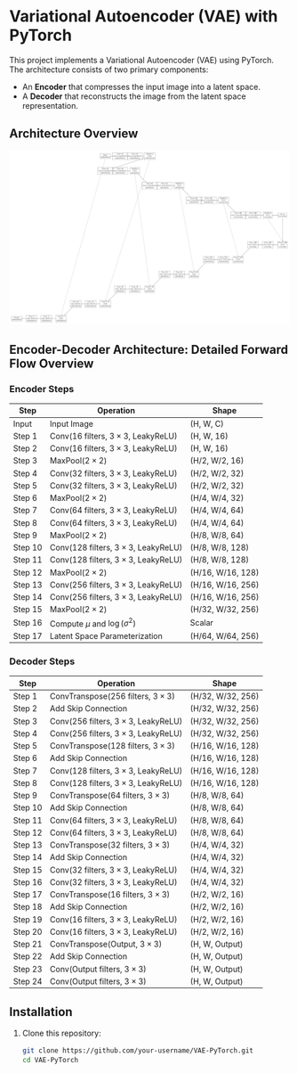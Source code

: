 # Variational Autoencoder (VAE) with PyTorch

This project implements a Variational Autoencoder (VAE) using PyTorch. The architecture consists of two primary components:
- An **Encoder** that compresses the input image into a latent space.
- A **Decoder** that reconstructs the image from the latent space representation.

## Architecture Overview
![Architecture Diagram](VAE-architecture_honeycomb_page.jpg)

## Encoder-Decoder Architecture: Detailed Forward Flow Overview

### Encoder Steps

| Step    | Operation                                   | Shape              |
|---------|---------------------------------------------|--------------------|
| Input   | Input Image                                 | (H, W, C)          |
| Step 1  | Conv(16 filters, $3 \times 3$, LeakyReLU)   | (H, W, 16)         |
| Step 2  | Conv(16 filters, $3 \times 3$, LeakyReLU)   | (H, W, 16)         |
| Step 3  | MaxPool($2 \times 2$)                       | (H/2, W/2, 16)     |
| Step 4  | Conv(32 filters, $3 \times 3$, LeakyReLU)   | (H/2, W/2, 32)     |
| Step 5  | Conv(32 filters, $3 \times 3$, LeakyReLU)   | (H/2, W/2, 32)     |
| Step 6  | MaxPool($2 \times 2$)                       | (H/4, W/4, 32)     |
| Step 7  | Conv(64 filters, $3 \times 3$, LeakyReLU)   | (H/4, W/4, 64)     |
| Step 8  | Conv(64 filters, $3 \times 3$, LeakyReLU)   | (H/4, W/4, 64)     |
| Step 9  | MaxPool($2 \times 2$)                       | (H/8, W/8, 64)     |
| Step 10 | Conv(128 filters, $3 \times 3$, LeakyReLU)  | (H/8, W/8, 128)    |
| Step 11 | Conv(128 filters, $3 \times 3$, LeakyReLU)  | (H/8, W/8, 128)    |
| Step 12 | MaxPool($2 \times 2$)                       | (H/16, W/16, 128)  |
| Step 13 | Conv(256 filters, $3 \times 3$, LeakyReLU)  | (H/16, W/16, 256)  |
| Step 14 | Conv(256 filters, $3 \times 3$, LeakyReLU)  | (H/16, W/16, 256)  |
| Step 15 | MaxPool($2 \times 2$)                       | (H/32, W/32, 256)  |
| Step 16 | Compute $\mu$ and $\log(\sigma^2)$          | Scalar             |
| Step 17 | Latent Space Parameterization               | (H/64, W/64, 256)  |

### Decoder Steps

| Step    | Operation                                   | Shape              |
|---------|---------------------------------------------|--------------------|
| Step 1  | ConvTranspose(256 filters, $3 \times 3$)    | (H/32, W/32, 256)  |
| Step 2  | Add Skip Connection                         | (H/32, W/32, 256)  |
| Step 3  | Conv(256 filters, $3 \times 3$, LeakyReLU)  | (H/32, W/32, 256)  |
| Step 4  | Conv(256 filters, $3 \times 3$, LeakyReLU)  | (H/32, W/32, 256)  |
| Step 5  | ConvTranspose(128 filters, $3 \times 3$)    | (H/16, W/16, 128)  |
| Step 6  | Add Skip Connection                         | (H/16, W/16, 128)  |
| Step 7  | Conv(128 filters, $3 \times 3$, LeakyReLU)  | (H/16, W/16, 128)  |
| Step 8  | Conv(128 filters, $3 \times 3$, LeakyReLU)  | (H/16, W/16, 128)  |
| Step 9  | ConvTranspose(64 filters, $3 \times 3$)     | (H/8, W/8, 64)     |
| Step 10 | Add Skip Connection                         | (H/8, W/8, 64)     |
| Step 11 | Conv(64 filters, $3 \times 3$, LeakyReLU)   | (H/8, W/8, 64)     |
| Step 12 | Conv(64 filters, $3 \times 3$, LeakyReLU)   | (H/8, W/8, 64)     |
| Step 13 | ConvTranspose(32 filters, $3 \times 3$)     | (H/4, W/4, 32)     |
| Step 14 | Add Skip Connection                         | (H/4, W/4, 32)     |
| Step 15 | Conv(32 filters, $3 \times 3$, LeakyReLU)   | (H/4, W/4, 32)     |
| Step 16 | Conv(32 filters, $3 \times 3$, LeakyReLU)   | (H/4, W/4, 32)     |
| Step 17 | ConvTranspose(16 filters, $3 \times 3$)     | (H/2, W/2, 16)     |
| Step 18 | Add Skip Connection                         | (H/2, W/2, 16)     |
| Step 19 | Conv(16 filters, $3 \times 3$, LeakyReLU)   | (H/2, W/2, 16)     |
| Step 20 | Conv(16 filters, $3 \times 3$, LeakyReLU)   | (H/2, W/2, 16)     |
| Step 21 | ConvTranspose(Output, $3 \times 3$)         | (H, W, Output)     |
| Step 22 | Add Skip Connection                         | (H, W, Output)     |
| Step 23 | Conv(Output filters, $3 \times 3$)          | (H, W, Output)     |
| Step 24 | Conv(Output filters, $3 \times 3$)          | (H, W, Output)     |

## Installation

1. Clone this repository:
   ```bash
   git clone https://github.com/your-username/VAE-PyTorch.git
   cd VAE-PyTorch
